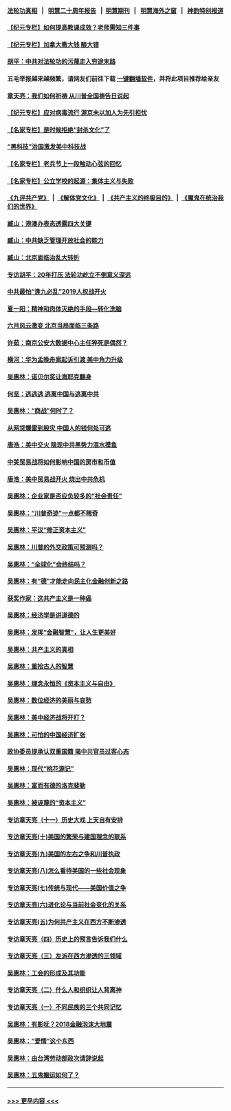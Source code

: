 #### [法轮功真相](https://github.com/gfw-breaker/truth/blob/master/README.md?t=0) &nbsp;&nbsp;|&nbsp;&nbsp; [明慧二十周年报告](https://github.com/gfw-breaker/mh-reports/blob/master/README.md?t=0) &nbsp;&nbsp;|&nbsp;&nbsp;[明慧期刊](https://github.com/gfw-breaker/mh-qikan) &nbsp;&nbsp;|&nbsp;&nbsp; [明慧海外之窗](https://github.com/gfw-breaker/mh-news/blob/master/README.md?t=0) &nbsp;&nbsp;|&nbsp;&nbsp; [神韵特别报道](https://github.com/gfw-breaker/mh-news/blob/master/shenyun.md?t=0)
#### [【纪元专栏】如何提高教课成效？老师需知三件事](../pages/nsc423/n12417848.md?t=07050451) 
#### [【纪元专栏】加拿大撒大钱 酿大错](../pages/nsc423/n12406564.md?t=07050451) 
#### [胡平：中共对法轮功的污蔑走入穷途末路](../pages/nsc423/n12266737.md?t=07050451) 
#### 五毛举报越来越频繁，请网友们前往下载 [一键翻墙软件](https://github.com/gfw-breaker/ssr-accounts)，并将此项目推荐给亲友
#### [章天亮：我们如何祈祷 从川普全国祷告日说起](../pages/nsc423/n11944627.md?t=07050451) 
#### [【纪元专栏】应对病毒流行 渥京未以加人为先引担忧](../pages/nsc423/n11875714.md?t=07050451) 
#### [【名家专栏】是时候拒绝“封杀文化”了](../pages/nsc423/n11814093.md?t=07050451) 
#### [“黑科技”治国激发美中科技战](../pages/nsc423/n11638056.md?t=07050451) 
#### [【名家专栏】老兵节上一段触动心弦的回忆](../pages/nsc423/n11646016.md?t=07050451) 
#### [【名家专栏】公立学校的起源：集体主义与失败](../pages/nsc423/n11601833.md?t=07050451) 
#### [《九评共产党》](https://github.com/begood0513/9ping.md/blob/master/README.md) &nbsp;|&nbsp; [《解体党文化》](../../../../jtdwh.md/blob/master/README.md)  &nbsp;|&nbsp; [《共产主义的终极目的》](../../../../gczydzjmd.md/blob/master/README.md) &nbsp;|&nbsp; [《魔鬼在统治我们的世界》](../../../../mgztzwmdsj.md/blob/master/README.md) 
#### [臧山：港澳办表态透露四大关键](../pages/nsc423/n11421628.md?t=07050451) 
#### [臧山：中共缺乏管理开放社会的能力](../pages/nsc423/n11407457.md?t=07050451) 
#### [臧山：北京面临治乱大转折](../pages/nsc423/n11406895.md?t=07050451) 
#### [专访胡平：20年打压 法轮功屹立不倒意义深远](../pages/nsc423/n11398800.md?t=07050451) 
#### [中共最怕“逢九必乱”2019人权战开火](../pages/nsc423/n11385248.md?t=07050451) 
#### [夏一阳：精神和肉体灭绝的手段—转化洗脑](../pages/nsc423/n11368250.md?t=07050451) 
#### [六月风云激变 北京当局面临三条路](../pages/nsc423/n11313668.md?t=07050451) 
#### [许茹：南京公安大数据中心主任猝死是偶然？](../pages/nsc423/n11064744.md?t=07050451) 
#### [横河：华为孟晚舟案起诉引渡 美中角力升级](../pages/nsc423/n11027230.md?t=07050451) 
#### [吴惠林：诺贝尔奖让海耶克翻身](../pages/nsc423/n10890049.md?t=07050451) 
#### [何坚：逃逃逃 逃离中国与逃离中共](../pages/nsc423/n10592891.md?t=07050451) 
#### [吴惠林：“商战”何时了？](../pages/nsc423/n10573558.md?t=07050451) 
#### [从网贷爆雷到股灾 中国人的钱何处可逃](../pages/nsc423/n10572800.md?t=07050451) 
#### [唐浩：美中交火 隐现中共黑势力混水摸鱼](../pages/nsc423/n10544040.md?t=07050451) 
#### [中美贸易战将如何影响中国的房市和币值](../pages/nsc423/n10543697.md?t=07050451) 
#### [唐浩：美中贸易战开火 烧出中共危机](../pages/nsc423/n10540126.md?t=07050451) 
#### [吴惠林：企业家是否应负较多的“社会责任”](../pages/nsc423/n10535022.md?t=07050451) 
#### [吴惠林：“川普奇迹”一点都不稀奇](../pages/nsc423/n10512808.md?t=07050451) 
#### [吴惠林：平议“修正资本主义”](../pages/nsc423/n10495724.md?t=07050451) 
#### [吴惠林：川普的外交政策可预测吗？](../pages/nsc423/n10462387.md?t=07050451) 
#### [吴惠林：“全球化”会终结吗？](../pages/nsc423/n10452838.md?t=07050451) 
#### [吴惠林：有“德”才能走向民主化金融创新之路](../pages/nsc423/n10432292.md?t=07050451) 
#### [获奖作家：这共产主义是一种癌](../pages/nsc423/n10431541.md?t=07050451) 
#### [吴惠林：经济学是讲道德的](../pages/nsc423/n10398014.md?t=07050451) 
#### [吴惠林：发挥“金融智慧”，让人生更美好](../pages/nsc423/n10375019.md?t=07050451) 
#### [吴惠林：共产主义的真相](../pages/nsc423/n10351394.md?t=07050451) 
#### [吴惠林：重拾古人的智慧](../pages/nsc423/n10337691.md?t=07050451) 
#### [吴惠林：理念永恒的《资本主义与自由》](../pages/nsc423/n10316274.md?t=07050451) 
#### [吴惠林：数位经济的美丽与哀愁](../pages/nsc423/n10292946.md?t=07050451) 
#### [吴惠林：美中经济战将开打？](../pages/nsc423/n10258825.md?t=07050451) 
#### [吴惠林：可怕的中国经济扩张](../pages/nsc423/n10219147.md?t=07050451) 
#### [政协委员提承认双重国籍 揭中共官员过客心态](../pages/nsc423/n10208809.md?t=07050451) 
#### [吴惠林：现代“桃花源记”](../pages/nsc423/n10185234.md?t=07050451) 
#### [吴惠林：富而有德的洛克斐勒](../pages/nsc423/n10142264.md?t=07050451) 
#### [吴惠林：被诬蔑的“资本主义”](../pages/nsc423/n10124816.md?t=07050451) 
#### [专访章天亮（十一）历史大戏 上天自有安排](../pages/nsc423/n10094905.md?t=07050451) 
#### [专访章天亮(十)美国的繁荣与建国理念的联系](../pages/nsc423/n10094899.md?t=07050451) 
#### [专访章天亮(九)美国的左右之争和川普执政](../pages/nsc423/n10094889.md?t=07050451) 
#### [专访章天亮(八)怎么看待美国的一些社会现象](../pages/nsc423/n10094857.md?t=07050451) 
#### [专访章天亮(七)传统与现代——美国价值之争](../pages/nsc423/n10093140.md?t=07050451) 
#### [专访章天亮(六)进化论与当前社会变化的关系](../pages/nsc423/n10092036.md?t=07050451) 
#### [专访章天亮(五)为何共产主义在西方不断渗透](../pages/nsc423/n10083620.md?t=07050451) 
#### [专访章天亮（四）历史上的预言告诉我们什么](../pages/nsc423/n10083606.md?t=07050451) 
#### [专访章天亮（三）左派在西方渗透的三领域](../pages/nsc423/n10081115.md?t=07050451) 
#### [吴惠林：工会的形成及其功能](../pages/nsc423/n10080633.md?t=07050451) 
#### [专访章天亮（二）什么人和组织让人背离神](../pages/nsc423/n10076637.md?t=07050451) 
#### [专访章天亮（一）不同民族的三个共同记忆](../pages/nsc423/n10074188.md?t=07050451) 
#### [吴惠林：有影呒？2018金融泡沫大地震](../pages/nsc423/n10040534.md?t=07050451) 
#### [吴惠林：“爱情”这个东西](../pages/nsc423/n10019423.md?t=07050451) 
#### [吴惠林：由台湾劳动部政次请辞说起](../pages/nsc423/n9979679.md?t=07050451) 
#### [吴惠林：五鬼搬运如何了？](../pages/nsc423/n9925338.md?t=07050451) 

----
#### [ >>> 更早内容 <<< ](../indexes/nsc423-earlier.md)
